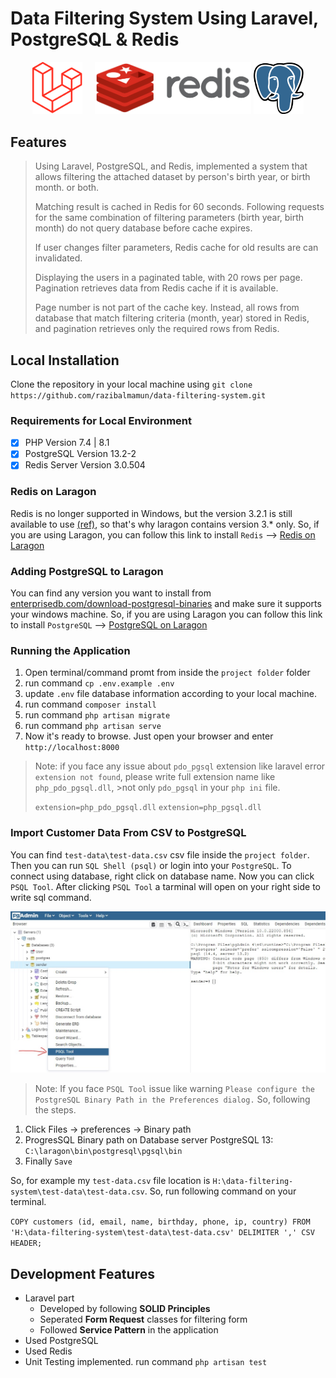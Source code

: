 # Data Filtering System Using  Laravel, PostgreSQL & Redis

<p align="center"><a href="https://laravel.com" target="_blank">
<img src="./github/laravel.svg" width="80"></a>&nbsp;&nbsp;&nbsp;&nbsp;
<a href="https://redis.io/" target="_blank" rel="noopener noreferrer"><img width="250" src="./github/redis.png" alt="Redis logo"></a>
<a href="https://www.postgresql.org/" target="_blank">
      <img alt="PostgreSQL" width="80" src="./github/postgresql.png">
    </a>
</p>

## Features

> Using Laravel, PostgreSQL, and Redis, implemented a system that allows filtering the attached dataset by person's birth year, or birth month. or both.
> 
> Matching result is cached in Redis for 60 seconds. Following requests for the same combination of filtering parameters (birth year, birth month) do not query database before cache expires. 
> 
> If user changes filter parameters, Redis cache for old results are can invalidated.
> 
> Displaying the users in a paginated table, with 20 rows per page. Pagination retrieves data from Redis cache if it is available.
> 
> Page number is not part of the cache key. Instead, all rows from database that match filtering criteria (month, year) stored in Redis, and pagination retrieves only the required rows from Redis.


## Local Installation

Clone the repository in your local machine using `git clone https://github.com/razibalmamun/data-filtering-system.git`

### Requirements for Local Environment

-   [x] PHP Version 7.4 | 8.1
-   [x] PostgreSQL Version 13.2-2
-   [x] Redis Server Version 3.0.504

### Redis on Laragon
Redis is no longer supported in Windows, but the version 3.2.1 is still available to use [(ref)](https://redis.com/blog/redis-on-windows-8-1-and-previous-versions/#:~:text=Officially%2C%20Redis%20is%20not%20supported,ported%20to%20Windows%20by%20MSOpenTech.), so that's why laragon contains version 3.* only.
So, if you are using Laragon, you can follow this link to install `Redis` --> [Redis on Laragon](https://dev.to/dendihandian/installing-php-redis-extension-on-laragon-2mp3)

### Adding PostgreSQL to Laragon
You can find any version you want to install from [enterprisedb.com/download-postgresql-binaries](https://www.enterprisedb.com/download-postgresql-binaries) and make sure it supports your windows machine. So, if you are using Laragon you can follow this link to install `PostgreSQL` --> [PostgreSQL on Laragon](https://dev.to/dendihandian/adding-postgresql-to-laragon-2kde)

### Running the Application

1.  Open terminal/command promt from inside the `project folder` folder
2.  run command `cp .env.example .env`
3.  update `.env` file database information according to your local machine.
4.  run command `composer install`
5.  run command `php artisan migrate`
6.  run command `php artisan serve`
7.  Now it's ready to browse. Just open your browser and enter `http://localhost:8000`

>Note: if you face any issue about `pdo_pgsql` extension like laravel error `extension not found`, please write full extension name like `php_pdo_pgsql.dll`, >not only `pdo_pgsql` in your `php ini` file.
>
>`extension=php_pdo_pgsql.dll`
>`extension=php_pgsql.dll`

### Import Customer Data From CSV to PostgreSQL
You can find `test-data\test-data.csv` csv file inside the `project folder`. Then you can run `SQL Shell (psql)` or login into your `PostgreSQL`. To connect using database, right click on database name. Now you can click `PSQL Tool`. After clicking `PSQL Tool` a tarminal will open on your right side to write sql command.

<img width="820" src="./github/fsql.jpg" alt="PSQL Tool">

>Note: If you face `PSQL Tool` issue like warning `Please configure the PostgreSQL Binary Path in the Preferences dialog.` So, following the steps.

1. Click Files -> preferences -> Binary path
2. ProgresSQL Binary path on Database server PostgreSQL 13: `C:\laragon\bin\postgresql\pgsql\bin`
3. Finally `Save`

So, for example my `test-data.csv` file location is `H:\data-filtering-system\test-data\test-data.csv`. So, run following command on your terminal.

`COPY customers (id, email, name, birthday, phone, ip, country) FROM 'H:\data-filtering-system\test-data\test-data.csv' DELIMITER ',' CSV HEADER;`

## Development Features
-   Laravel part
    -   Developed by following **SOLID Principles**    
    -   Seperated **Form Request** classes for filtering form
    -   Followed **Service Pattern** in the application
-   Used PostgreSQL
-   Used Redis
-   Unit Testing implemented. run command `php artisan test` 
